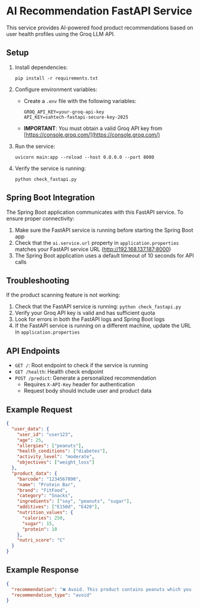 # AI Recommendation FastAPI Service

This service provides AI-powered food product recommendations based on user health profiles using the Groq LLM API.

## Setup

1. Install dependencies:
   ```
   pip install -r requirements.txt
   ```

2. Configure environment variables:
   - Create a `.env` file with the following variables:
     ```
     GROQ_API_KEY=your-groq-api-key
     API_KEY=sahtech-fastapi-secure-key-2025
     ```
   - **IMPORTANT**: You must obtain a valid Groq API key from [https://console.groq.com/](https://console.groq.com/)

3. Run the service:
   ```
   uvicorn main:app --reload --host 0.0.0.0 --port 8000
   ```

4. Verify the service is running:
   ```
   python check_fastapi.py
   ```

## Spring Boot Integration

The Spring Boot application communicates with this FastAPI service. To ensure proper connectivity:

1. Make sure the FastAPI service is running before starting the Spring Boot app
2. Check that the `ai.service.url` property in `application.properties` matches your FastAPI service URL (http://192.168.137.187:8000)
3. The Spring Boot application uses a default timeout of 10 seconds for API calls

## Troubleshooting

If the product scanning feature is not working:

1. Check that the FastAPI service is running: `python check_fastapi.py`
2. Verify your Groq API key is valid and has sufficient quota
3. Look for errors in both the FastAPI logs and Spring Boot logs
4. If the FastAPI service is running on a different machine, update the URL in `application.properties`

## API Endpoints

- `GET /`: Root endpoint to check if the service is running
- `GET /health`: Health check endpoint
- `POST /predict`: Generate a personalized recommendation
  - Requires `X-API-Key` header for authentication
  - Request body should include user and product data

## Example Request

```json
{
  "user_data": {
    "user_id": "user123",
    "age": 25,
    "allergies": ["peanuts"],
    "health_conditions": ["diabetes"],
    "activity_level": "moderate",
    "objectives": ["weight_loss"]
  },
  "product_data": {
    "barcode": "1234567890",
    "name": "Protein Bar",
    "brand": "FitFood",
    "category": "Snacks",
    "ingredients": ["soy", "peanuts", "sugar"],
    "additives": ["E150d", "E420"],
    "nutrition_values": {
      "calories": 250,
      "sugar": 15,
      "protein": 10
    },
    "nutri_score": "C"
  }
}
```

## Example Response

```json
{
  "recommendation": "❌ Avoid. This product contains peanuts which you are allergic to. Additionally, the high sugar content (15g) is not suitable for your diabetes condition. Consider sugar-free protein bars without peanuts as an alternative.",
  "recommendation_type": "avoid"
}
```
